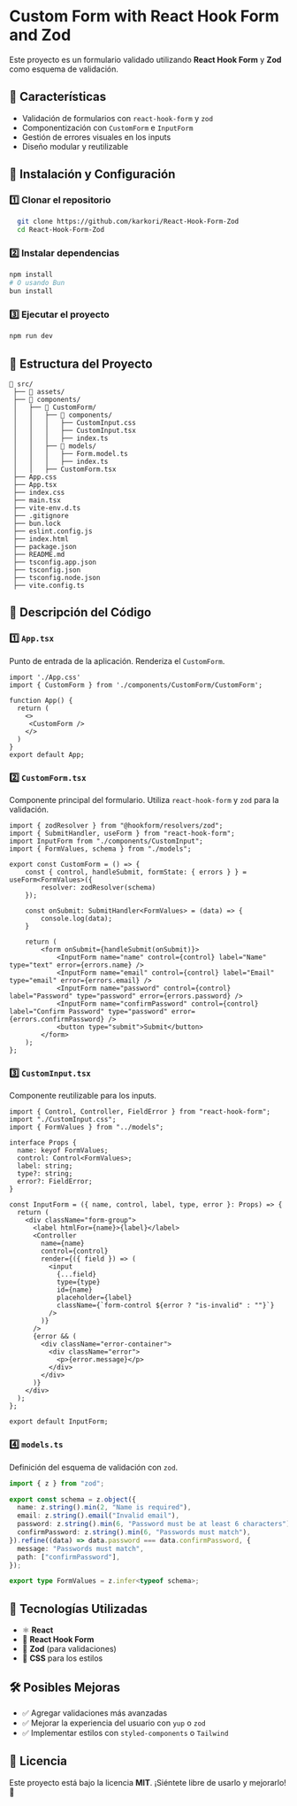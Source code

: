 # Custom Form with React Hook Form and Zod

Este proyecto es un formulario validado utilizando **React Hook Form** y **Zod** como esquema de validación.

## 📌 Características
- Validación de formularios con `react-hook-form` y `zod`
- Componentización con `CustomForm` e `InputForm`
- Gestión de errores visuales en los inputs
- Diseño modular y reutilizable

## 🚀 Instalación y Configuración
### 1️⃣ Clonar el repositorio
```bash
  git clone https://github.com/karkori/React-Hook-Form-Zod
  cd React-Hook-Form-Zod
```

### 2️⃣ Instalar dependencias
```bash
npm install
# O usando Bun
bun install
```

### 3️⃣ Ejecutar el proyecto
```bash
npm run dev
```

## 📁 Estructura del Proyecto
```
📂 src/
 ├── 📂 assets/
 ├── 📂 components/
 │   ├── 📂 CustomForm/
 │   │   ├── 📂 components/
 │   │   │   ├── CustomInput.css
 │   │   │   ├── CustomInput.tsx
 │   │   │   ├── index.ts
 │   │   ├── 📂 models/
 │   │   │   ├── Form.model.ts
 │   │   │   ├── index.ts
 │   │   ├── CustomForm.tsx
 ├── App.css
 ├── App.tsx
 ├── index.css
 ├── main.tsx
 ├── vite-env.d.ts
 ├── .gitignore
 ├── bun.lock
 ├── eslint.config.js
 ├── index.html
 ├── package.json
 ├── README.md
 ├── tsconfig.app.json
 ├── tsconfig.json
 ├── tsconfig.node.json
 ├── vite.config.ts
```

## 📜 Descripción del Código

### **1️⃣ `App.tsx`**
Punto de entrada de la aplicación. Renderiza el `CustomForm`.
```tsx
import './App.css'
import { CustomForm } from './components/CustomForm/CustomForm';

function App() {
  return (
    <>
     <CustomForm />
    </>
  )
}
export default App;
```

### **2️⃣ `CustomForm.tsx`**
Componente principal del formulario. Utiliza `react-hook-form` y `zod` para la validación.
```tsx
import { zodResolver } from "@hookform/resolvers/zod";
import { SubmitHandler, useForm } from "react-hook-form";
import InputForm from "./components/CustomInput";
import { FormValues, schema } from "./models";

export const CustomForm = () => {
    const { control, handleSubmit, formState: { errors } } = useForm<FormValues>({
        resolver: zodResolver(schema)
    });

    const onSubmit: SubmitHandler<FormValues> = (data) => {
        console.log(data);
    }

    return (
        <form onSubmit={handleSubmit(onSubmit)}>
            <InputForm name="name" control={control} label="Name" type="text" error={errors.name} />
            <InputForm name="email" control={control} label="Email" type="email" error={errors.email} />
            <InputForm name="password" control={control} label="Password" type="password" error={errors.password} />
            <InputForm name="confirmPassword" control={control} label="Confirm Password" type="password" error={errors.confirmPassword} />
            <button type="submit">Submit</button>
        </form>
    );
};
```

### **3️⃣ `CustomInput.tsx`**
Componente reutilizable para los inputs.
```tsx
import { Control, Controller, FieldError } from "react-hook-form";
import "./CustomInput.css";
import { FormValues } from "../models";

interface Props {
  name: keyof FormValues;
  control: Control<FormValues>;
  label: string;
  type?: string;
  error?: FieldError;
}

const InputForm = ({ name, control, label, type, error }: Props) => {
  return (
    <div className="form-group">
      <label htmlFor={name}>{label}</label>
      <Controller
        name={name}
        control={control}
        render={({ field }) => (
          <input
            {...field}
            type={type}
            id={name}
            placeholder={label}
            className={`form-control ${error ? "is-invalid" : ""}`}
          />
        )}
      />
      {error && (
        <div className="error-container">
          <div className="error">
            <p>{error.message}</p>
          </div>
        </div>
      )}
    </div>
  );
};

export default InputForm;
```

### **4️⃣ `models.ts`**
Definición del esquema de validación con `zod`.
```ts
import { z } from "zod";

export const schema = z.object({
  name: z.string().min(2, "Name is required"),
  email: z.string().email("Invalid email"),
  password: z.string().min(6, "Password must be at least 6 characters"),
  confirmPassword: z.string().min(6, "Passwords must match"),
}).refine((data) => data.password === data.confirmPassword, {
  message: "Passwords must match",
  path: ["confirmPassword"],
});

export type FormValues = z.infer<typeof schema>;
```

## 📌 Tecnologías Utilizadas
- ⚛️ **React**
- 🎣 **React Hook Form**
- 📏 **Zod** (para validaciones)
- 💅 **CSS** para los estilos

## 🛠 Posibles Mejoras
- ✅ Agregar validaciones más avanzadas
- ✅ Mejorar la experiencia del usuario con `yup` o `zod`
- ✅ Implementar estilos con `styled-components` o `Tailwind`

## 📜 Licencia
Este proyecto está bajo la licencia **MIT**. ¡Siéntete libre de usarlo y mejorarlo! 🚀

